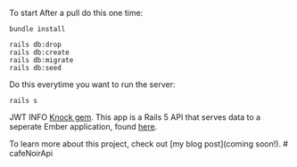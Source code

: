 To start
After a pull do this one time:
```
bundle install

rails db:drop
rails db:create
rails db:migrate
rails db:seed
```

Do this everytime you want to run the server:
```
rails s
```



JWT INFO
[Knock gem](https://github.com/nsarno/knock).
This app is a Rails 5 API that serves data to a seperate Ember application, found [here](https://github.com/SophieDeBenedetto/jwt-token-auth-sample-front).  

To learn more about this project, check out [my blog post](coming soon!). # cafeNoirApi
